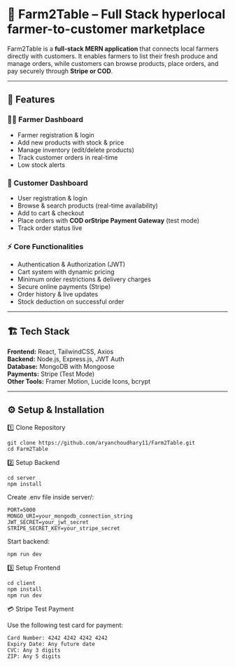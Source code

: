 # 🌱 Farm2Table – Full Stack hyperlocal farmer-to-customer marketplace  

Farm2Table is a **full-stack MERN application** that connects local farmers directly with customers. It enables farmers to list their fresh produce and manage orders, while customers can browse products, place orders, and pay securely through **Stripe or COD**.

---

## 🚀 Features

### 👨‍🌾 Farmer Dashboard
- Farmer registration & login  
- Add new products with stock & price  
- Manage inventory (edit/delete products)  
- Track customer orders in real-time  
- Low stock alerts  

### 🛒 Customer Dashboard
- User registration & login  
- Browse & search products (real-time availability)  
- Add to cart & checkout  
- Place orders with **COD orStripe Payment Gateway** (test mode) 
- Track order status live   

### ⚡ Core Functionalities
- Authentication & Authorization (JWT)  
- Cart system with dynamic pricing  
- Minimum order restrictions & delivery charges  
- Secure online payments (Stripe)  
- Order history & live updates  
- Stock deduction on successful order 

---

## 🏗️ Tech Stack

**Frontend:** React, TailwindCSS, Axios  
**Backend:** Node.js, Express.js, JWT Auth  
**Database:** MongoDB with Mongoose  
**Payments:** Stripe (Test Mode)  
**Other Tools:** Framer Motion, Lucide Icons, bcrypt  

---
## ⚙️ Setup & Installation

1️⃣ Clone Repository

```
git clone https://github.com/aryanchoudhary11/Farm2Table.git
cd Farm2Table
```

2️⃣ Setup Backend

```
cd server
npm install
```

Create .env file inside server/:

```
PORT=5000
MONGO_URI=your_mongodb_connection_string
JWT_SECRET=your_jwt_secret
STRIPE_SECRET_KEY=your_stripe_secret
```

Start backend:

```
npm run dev
```

3️⃣ Setup Frontend

```
cd client
npm install
npm run dev
```

💳 Stripe Test Payment

Use the following test card for payment:
```
Card Number: 4242 4242 4242 4242
Expiry Date: Any future date
CVC: Any 3 digits
ZIP: Any 5 digits
```

